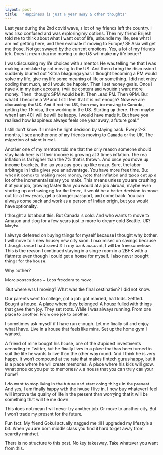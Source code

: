```yaml
---
layout: post
title:  "Happiness is just a year away & other thoughts"
---
```


Last year during the 2nd covid wave, a lot of my friends left the country. I was also confused and was exploring my options. Then my friend Brijesh told me to think about what I want out of life, unbundle my life, see what I am not getting here, and then evaluate if moving to Europe/ SE Asia will get me those. Not get swayed by the current emotions. Yes, a lot of my friends left. Does it mean that me moving to the US will make my life better?

I was discussing my life choices with a mentor. He was telling me that I was making a mistake by not moving to the US. And then during the discussion I suddenly blurted out “Kitna bhagunga yaar. I thought becoming a PM would solve my life, give my life some meaning of life or something. I did not enjoy coding that much, and I would be happier. Then I set money goals. Once I have X in my bank account, I will be content and wouldn’t want more money. Then I thought SPM would be it. Then Lead PM. Then GPM. But what if I become a VP and I still feel that it is not enough? Now we are discussing the US. And if not the US, then may be moving to Canada, getting the TN visa, then working in the US. Starting up there. Then maybe when I am 40 I will be will be happy. I would have made it. But have you realised how happiness always feels one year away, a future goal.”

I still don’t know if I made he right decision by staying back. Every 2-3 months, I see another one of my friends moving to Canada or the UK. The migration of talent is real.

Another one of my mentors told me that the only reason someone should stay back here is if their income is growing at 3 times inflation. The real inflation is far higher than the 7% that is thrown. And once you move up income brackets, the tax you pay goes up like crazy. Sure, the labor arbitrage in India gives you an advantage. You have more free time. But when it comes to making more money, note that inflation and taxes eat up a lot of the incremental salary you make. This means unless you are crushing it at your job, growing faster than you would at a job abroad, maybe even starting up and swinging for the fence, it would be a better decision to move out for a few years, get a stronger passport, and come back. You can always come back and work as a person of Indian origin, but you would have optionality.

I thought a lot about this. But Canada is cold. And who wants to move to Amazon and slog for a few years just to more to dreary cold Seattle. UK? Maybe.

I always deferred on buying things for myself because I thought why bother. I will move to a new house/ new city soon. I maximised on savings because I thought once I had saved X in my bank account, I will be free somehow. This is the reason I continued staying in a single room in a 2BHK with a flatmate even though I could get a house for myself. I also never bought things for the house.

Why bother?

More possessions = Less freedom to move.

 But where was I moving? What was the final destination? I did not know.

Our parents went to college, got a job, got married, had kids. Settled. Bought a house. A place where they belonged. A house fulled with things that gave them joy. They set roots. While I was always running. From one place to another. From one job to another.

I sometimes ask myself if I have run enough. Let me finally sit and enjoy what I have. Live in a house that feels like mine. Set up the home gym I wanted.

A friend of mine bought his house, one of the stupidest investments according to Twitter, but he finally lives in a place that has been turned to suit the life he wants to live than the other way round. And I think he is very happy. It won’t compound at the rate that makes fintech gurus happy, but it is a place where he will create memories. A place where his kids will grow. What price do you put to memories? A a house that you can truly call your home?

I do want to stop living in the future and start doing things in the present. And yes, I am finally happy with the house I live in. I now buy whatever I feel will improve the quality of life in the present than worrying that it will be something that will tie me down.

This does not mean I will never try another job. Or move to another city. But I won’t trade my present for the future.

Fun fact: My friend Gokul actually nagged me till I upgraded my lifestyle a bit. When you are born middle class you find it hard to get away from scarcity mindset.

There is no structure to this post. No key takeaway. Take whatever you want from this.
